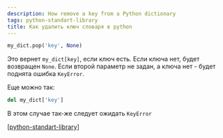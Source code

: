 ```yaml
---
description: How remove a key from a Python dictionary
tags: python-standart-library
title: Как удалить ключ словаря в python
---
```

```python
my_dict.pop('key', None)
```

Это вернет `my_dict[key]`, если ключ есть. Если ключа нет, будет возвращен `None`. Если второй параметр не задан, а ключа нет - будет поднята ошибка `KeyError`.

Еще можно так:

```python
del my_dict['key']
```

В этом случае так-же следует ожидать `KeyError`

[[python-standart-library]]

[//begin]: # "Autogenerated link references for markdown compatibility"
[python-standart-library]: ../lists/python-standart-library "Стандартная библиотека python и полезные ресурсы"
[//end]: # "Autogenerated link references"
